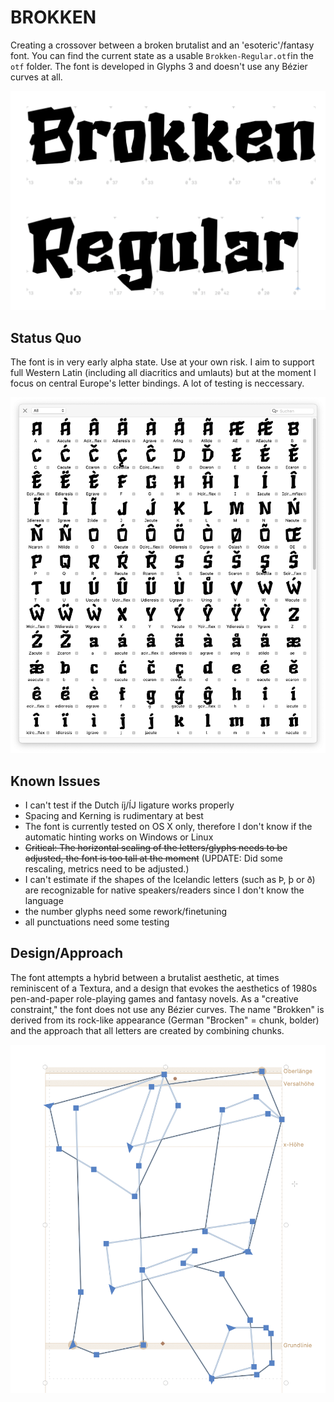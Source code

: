 # BROKKEN
 Creating a crossover between a broken brutalist and an 'esoteric'/fantasy font. You can find the current state as a usable `Brokken-Regular.otf`in the `otf` folder. The font is developed in Glyphs 3 and doesn't use any Bézier curves at all.

 ![Teaser Brokken](img/teaser.png)

 ## Status Quo
 The font is in very early alpha state. Use at your own risk. I aim to support full Western Latin (including all diacritics and umlauts) but at the moment I focus on central Europe's letter bindings. A lot of testing is neccessary. 

![Glyph Table](img/palette.png)

## Known Issues
- I can't test if the Dutch íj/ÍJ ligature works properly
- Spacing and Kerning is rudimentary at best
- The font is currently tested on OS X only, therefore I don't know if the automatic hinting works on Windows or Linux
- ~~Critical: The horizontal scaling of the letters/glyphs needs to be adjusted, the font is too tall at the moment~~ (UPDATE: Did some rescaling, metrics need to be adjusted.)
- I can't estimate if the shapes of the Icelandic letters (such as Þ, þ or ð) are recognizable for native speakers/readers since I don't know the language
- the number glyphs need some rework/finetuning
- all punctuations need some testing

## Design/Approach
The font attempts a hybrid between a brutalist aesthetic, at times reminiscent of a Textura, and a design that evokes the aesthetics of 1980s pen-and-paper role-playing games and fantasy novels. As a "creative constraint," the font does not use any Bézier curves. The name "Brokken" is derived from its rock-like appearance (German "Brocken" = chunk, bolder) and the approach that all letters are created by combining chunks.

![Chunk Combination](img/chunks.png)
